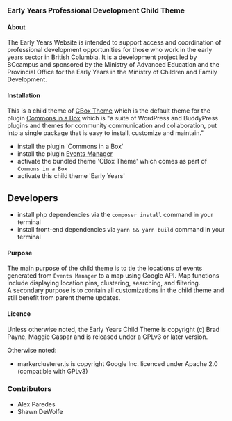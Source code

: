 ### Early Years Professional Development Child Theme ###

#### About ####
The Early Years Website is intended to support access and coordination of professional development opportunities for those who work in the early years sector in British Columbia.
It is a development project led by BCcampus and sponsored by the Ministry of Advanced Education and the Provincial Office for the Early Years in the Ministry of Children and Family Development.

#### Installation ####
This is a child theme of [CBox Theme](https://github.com/cuny-academic-commons/cbox-theme) which is the default theme for the plugin [Commons in a Box](https://github.com/cuny-academic-commons/commons-in-a-box) which is "a 
suite of WordPress and BuddyPress plugins and themes for community communication and collaboration, put into a single package that  is easy to install, customize and maintain."

- install the plugin 'Commons in a Box'
- install the plugin [Events Manager](https://wordpress.org/plugins/events-manager/)
- activate the bundled theme 'CBox Theme' which comes as part of `Commons in a Box`
- activate this child theme 'Early Years'

## Developers 
- install php dependencies via the `composer install` command in your terminal
- install front-end dependencies via `yarn && yarn build` command in your terminal

#### Purpose ####
The main purpose of the child theme is to tie the locations of events generated from `Events Manager` to a map using Google API. 
Map functions include displaying location pins, clustering, searching, and filtering.  
A secondary purpose is to contain all customizations in the child theme and still benefit from parent theme updates. 

#### Licence ####
Unless otherwise noted, the Early Years Child Theme is copyright (c) Brad Payne, Maggie Caspar and is released under a GPLv3 or later version.

Otherwise noted: 
- markerclusterer.js is copyright Google Inc. licenced under Apache 2.0 (compatible with GPLv3)

### Contributors ###
- Alex Paredes
- Shawn DeWolfe 
